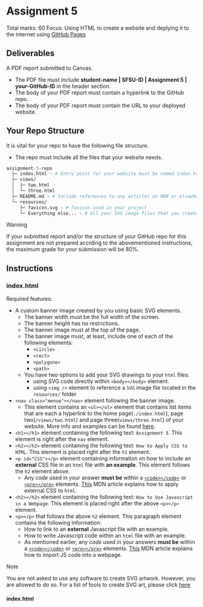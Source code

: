 # Assignment 5
Total marks: 60
Focus: Using HTML to create a website and deplying it to the internet using [GitHub Pages](https://docs.github.com/en/pages/getting-started-with-github-pages/creating-a-github-pages-site)
## Deliverables
A PDF report submitted to Canvas.
- The PDF file must include **student-name | SFSU-ID | Assignment 5 | your-GitHub-ID** in the header section.
- The body of your PDF report must contain a hyperlink to the GitHub repo.
- The body of your PDF report must contain the URL to your deployed website.
## Your Repo Structure
It is vital for your repo to have the following file structure. 
- The repo must include all the files that your website needs.  

```graphql
assignment-5-repo 
  ├─ index.html - # Entry point for your website must be named index.html
  ├─ views/  
  │  ├─ two.html 
  │  └─ three.html
  ├─ README.md - # Include references to any articles on MDN or elsewhere that you used for this assignment. 
  └─ resources/ 
     ├─ favicon.svg - # favicon used in your project
     └─ Everything else... - # All your SVG image files that you create will be in in this directory
```
> [!WARNING]
> If your submitted report and/or the structure of your GitHub repo for this assignment are not prepared accrding to the abovementioned instructions, the maximum grade for your submission will be 80%.
## Instructions
### index.html
Required features: 
- A custom banner image created by you using basic SVG elements.
    - The banner width must be the full width of the screen.
    - The banner height has no restrictions.
    - The banner image must at the top of the page.
    - The banner image must, at least, include one of each of the following elements:
        - ```<circle>```
        - ```<rect>```
        - ```<polygone>```
        - ```<path>```
  - You have two options to add your SVG drawings to your ```html``` files:
      -  using SVG code directly within ```<body></body>``` element.
      -  using ```<img />``` element to reference a ```SVG``` image file located in the ```resources/``` folder
-  ```<nav class="menue"></nav>``` element following the banner image.
    -  This element contains an ```<ul></ul>``` element that contains list items that are each a hyperlink to the home page(```./index.html```), page two(```/views/two.html```) and page three(```views/three.html```) of your website. More info and examples can be found [here](https://developer.mozilla.org/en-US/play).
-  ```<h1></h1>``` element containing the following text: `Assignment 5`. This element is right after the ```nav``` element.
-  ```<h2></h2>``` element containing the following text: `How to Apply CSS to HTML`. This element is placed right after the ```h1``` element. 
-  ```<p id="CSS"></p>``` element containing information on how to include an **external** CSS file in an ```html``` file with **an example**. This element follows the ```h2``` element above.
    -  Any _code_ used in your answer **must be** within a [```<code></code>```](https://developer.mozilla.org/en-US/docs/Web/HTML/Element/code) or [```<pre></pre>```](https://developer.mozilla.org/en-US/docs/Web/HTML/Element/pre) elements. [This](https://developer.mozilla.org/en-US/docs/Learn/CSS/First_steps/How_CSS_is_structured) MDN article explains how to apply external CSS to ```html```.
- ```<h2></h2>``` element containing the following text: `How to Use Javascript in a Webpage`. This element is placed right after the above ```<p></p>``` element.
- ```<p></p>``` that follows the above ```h2``` element. This paragraph element contains the following information:
    - How to link to an **external** Javascript file with an example.
    - How to write Javascript code within an ```html``` file with an example.
    - As mentioned earlier, any _code_ used in your answers **must be** within a [```<code></code>```](https://developer.mozilla.org/en-US/docs/Web/HTML/Element/code) or [```<pre></pre>```](https://developer.mozilla.org/en-US/docs/Web/HTML/Element/pre) elements. [This](https://developer.mozilla.org/en-US/docs/Learn/HTML/Howto/Use_JavaScript_within_a_webpage) MDN article explains how to import JS code into a webpage. 
> [!NOTE]
> You are not asked to use any software to create SVG artwork. However, you are allowed to do so.
> For a list of tools to create SVG art, please click [here](https://developer.mozilla.org/en-US/docs/Web/SVG/Tutorial/Tools_for_SVG)
#### index.html

